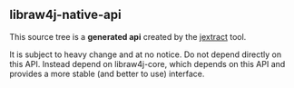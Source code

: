 ## libraw4j-native-api
This source tree is a **generated api** created by the [jextract](https://inside.java/2020/10/06/jextract/) tool.

It is subject to heavy change and at no notice. Do not depend directly on this API. Instead depend on libraw4j-core,
which depends on this API and provides a more stable  (and better to use) interface.